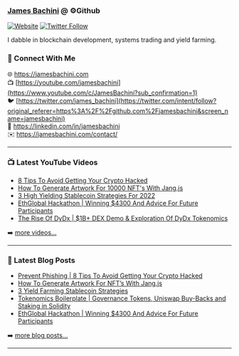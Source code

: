 ### [James Bachini][website] @ ⚙️Github

[![Website](https://img.shields.io/website?label=jamesbachini.com&style=for-the-badge&url=https%3A%2F%2Fjamesbachini.com)](https://jamesbachini.com)
[![Twitter Follow](https://img.shields.io/twitter/follow/james_bachini?color=1DA1F2&logo=twitter&style=for-the-badge)](https://twitter.com/intent/follow?original_referer=https%3A%2F%2Fgithub.com%2Fjamesbachini&screen_name=jamesbachini)

I dabble in blockchain development, systems trading and yield farming.

### 👋 Connect With Me

🌐 https://jamesbachini.com
<br />
📺 [https://youtube.com/jamesbachini](https://www.youtube.com/c/JamesBachini?sub_confirmation=1)
<br />
🐦 [https://twitter.com/james_bachini](https://twitter.com/intent/follow?original_referer=https%3A%2F%2Fgithub.com%2Fjamesbachini&screen_name=jamesbachini)
<br />
👔 https://linkedin.com/in/jamesbachini
<br />
✉️ https://jamesbachini.com/contact/

---

### 📺 Latest YouTube Videos

<!-- YOUTUBE:START -->
- [8 Tips To Avoid Getting Your Crypto Hacked](https://www.youtube.com/watch?v=7XW9MZcOjmQ)
- [How To Generate Artwork For 10000 NFT&#39;s With Jang.js](https://www.youtube.com/watch?v=6M593HqODhY)
- [3 High Yielding Stablecoin Strategies For 2022](https://www.youtube.com/watch?v=zDXYaH6hS6o)
- [EthGlobal Hackathon | Winning $4300 And Advice For Future Participants](https://www.youtube.com/watch?v=2U7ezy93LYM)
- [The Rise Of DyDx | $1B+ DEX Demo &amp; Exploration Of DyDx Tokenomics](https://www.youtube.com/watch?v=G4Evnbja3-A)
<!-- YOUTUBE:END -->

➡️ [more videos...](https://youtube.com/jamesbachini)

---

### 📝 Latest Blog Posts

<!-- BLOG-POST-LIST:START -->
- [Prevent Phishing | 8 Tips To Avoid Getting Your Crypto Hacked](https://jamesbachini.com/prevent-phishing/)
- [How To Generate Artwork For NFT’s With Jang.js](https://jamesbachini.com/how-to-generate-artwork-for-nfts/)
- [3 Yield Farming Stablecoin Strategies](https://jamesbachini.com/stablecoin-strategies/)
- [Tokenomics Boilerplate | Governance Tokens, Uniswap Buy-Backs and Staking in Solidity](https://jamesbachini.com/tokenomics-boilerplate/)
- [EthGlobal Hackathon | Winning $4300 And Advice For Future Participants](https://jamesbachini.com/ethglobal-hackathon/)
<!-- BLOG-POST-LIST:END -->

➡️ [more blog posts...](https://jamesbachini.com)

---

[website]: https://jamesbachini.com
[twitter]: https://twitter.com/james_bachini
[youtube]: https://youtube.com/jamesbachini
[linkedin]: https://linkedin.com/in/jamesbachini
